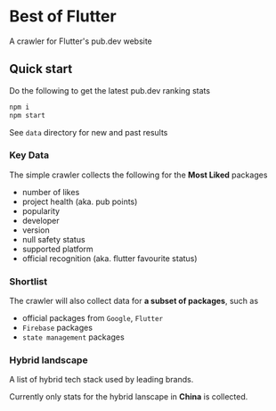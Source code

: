 # Best of Flutter

A crawler for Flutter's pub.dev website

## Quick start
Do the following to get the latest pub.dev ranking stats

```bash
npm i
npm start
```

See `data` directory for new and past results

### Key Data

The simple crawler collects the following for the **Most Liked** packages

- number of likes
- project health (aka. pub points)
- popularity
- developer
- version
- null safety status
- supported platform
- official recognition (aka. flutter favourite status)


### Shortlist

The crawler will also collect data for **a subset of packages**, such as

- official packages from `Google`, `Flutter`
- `Firebase` packages
- `state management` packages


### Hybrid landscape

A list of hybrid tech stack used by leading brands.

Currently only stats for the hybrid lanscape in **China** is collected.




